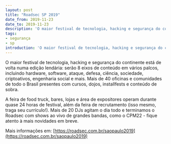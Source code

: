 ```yaml
---
layout: post
title: "Roadsec SP 2019"
date_from: 2019-11-23
date_to: 2019-11-23
description: 'O maior festival de tecnologia, hacking e segurança do continente.'
tags:
- segurança
- sp
introduction: 'O maior festival de tecnologia, hacking e segurança do continente.'
---
```


O maior festival de tecnologia, hacking e segurança do continente está de volta numa edição lendária: serão 8 eixos de conteúdo em vários palcos, incluindo hardware, software, ataque, defesa, ciência, sociedade, criptoativos, engenharia social e mais. Mais de 40 oficinas e comunidades de todo o Brasil presentes com cursos, dojos, installfests e conteúdo de sobra. 

A feira de food truck, bares, lojas e área de expositores operam durante quase 24 horas de festival, além da feira de recrutamento (isso mesmo, traga seu currículo!). Mais de 20 DJs agitam o dia todo e terminamos o Roadsec com shows ao vivo de grandes bandas, como o CPM22 - fique atento à mais novidades em breve. 
 
Mais informações em: [https://roadsec.com.br/saopaulo2019](https://roadsec.com.br/saopaulo2019)
